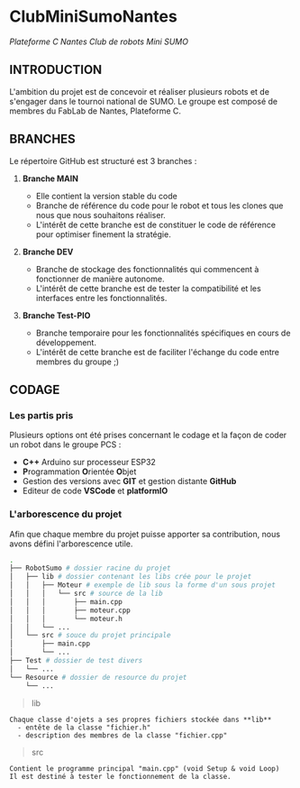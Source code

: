 # ClubMiniSumoNantes
_Plateforme C Nantes Club de robots Mini SUMO_

## INTRODUCTION
L'ambition du projet est de concevoir et réaliser plusieurs robots et de s'engager dans le tournoi national de SUMO.
Le groupe est composé de membres du FabLab de Nantes, Plateforme C.


## BRANCHES
Le répertoire GitHub est structuré est 3 branches :
1. **Branche MAIN**
    - Elle contient la version stable du code
    - Branche de référence du code pour le robot et tous les clones que nous que nous souhaitons réaliser.
    - L'intérêt de cette branche est de constituer le code de référence pour optimiser finement la stratégie.

2. **Branche DEV**
    - Branche de stockage des fonctionnalités qui commencent à fonctionner de manière autonome.
    - L'intérêt de cette branche est de tester la compatibilité et les interfaces entre les fonctionnalités.

3. **Branche Test-PIO**
    - Branche temporaire pour les fonctionnalités spécifiques en cours de développement.
    - L'intérêt de cette branche est de faciliter l'échange du code entre membres du groupe ;)

  
## CODAGE
### Les partis pris
Plusieurs options ont été prises concernant le codage et la façon de coder un robot dans le groupe PCS :
- **C++** Arduino sur processeur ESP32
- **P**rogrammation **O**rientée **O**bjet
- Gestion des versions avec **GIT** et gestion distante **GitHub**
- Editeur de code **VSCode** et **platformIO**
  
### L'arborescence du projet
Afin que chaque membre du projet puisse apporter sa contribution, nous avons défini l'arborescence utile.

```bash
.
├── RobotSumo # dossier racine du projet
│   ├── lib # dossier contenant les libs crée pour le projet
│   │   ├── Moteur # exemple de lib sous la forme d'un sous projet
│   │   │   └── src # source de la lib
│   │   │       ├── main.cpp
│   │   │       ├── moteur.cpp
│   │   │       └── moteur.h
│   │   └── ...
│   └── src # souce du projet principale
│       ├── main.cpp
│       └── ...
├── Test # dossier de test divers
│   └── ...
└── Resource # dossier de resource du projet
    └── ...
```



> lib

    Chaque classe d'ojets a ses propres fichiers stockée dans **lib**
      - entête de la classe "fichier.h"
      - description des membres de la classe "fichier.cpp"

> src

    Contient le programme principal "main.cpp" (void Setup & void Loop)
    Il est destiné à tester le fonctionnement de la classe.

